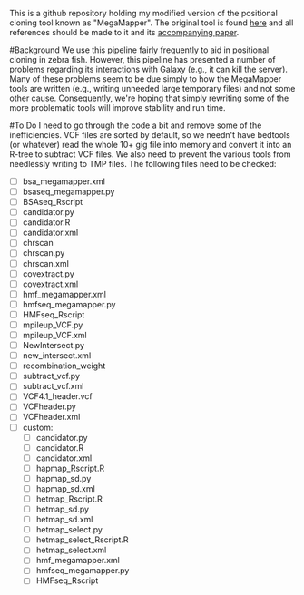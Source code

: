 This is a github repository holding my modified version of the positional cloning tool known as "MegaMapper". The original tool is found [here](https://wiki.med.harvard.edu/SysBio/Megason/MegaMapper) and all references should be made to it and its [accompanying paper](http://dev.biologists.org/content/139/22/4280.long).

#Background
We use this pipeline fairly frequently to aid in positional cloning in zebra fish. However, this pipeline has presented a number of problems regarding its interactions with Galaxy (e.g., it can kill the server). Many of these problems seem to be due simply to how the MegaMapper tools are written (e.g., writing unneeded large temporary files) and not some other cause. Consequently, we're hoping that simply rewriting some of the more problematic tools will improve stability and run time.

#To Do
I need to go through the code a bit and remove some of the inefficiencies. VCF files are sorted by default, so we needn't have bedtools (or whatever) read the whole 10+ gig file into memory and convert it into an R-tree to subtract VCF files. We also need to prevent the various tools from needlessly writing to TMP files. The following files need to be checked:

 - [ ] bsa_megamapper.xml
 - [ ] bsaseq_megamapper.py
 - [ ] BSAseq_Rscript
 - [ ] candidator.py
 - [ ] candidator.R
 - [ ] candidator.xml
 - [ ] chrscan
 - [ ] chrscan.py
 - [ ] chrscan.xml
 - [ ] covextract.py
 - [ ] covextract.xml
 - [ ] hmf_megamapper.xml
 - [ ] hmfseq_megamapper.py
 - [ ] HMFseq_Rscript
 - [ ] mpileup_VCF.py
 - [ ] mpileup_VCF.xml
 - [ ] NewIntersect.py
 - [ ] new_intersect.xml
 - [ ] recombination_weight
 - [ ] subtract_vcf.py
 - [ ] subtract_vcf.xml
 - [ ] VCF4.1_header.vcf
 - [ ] VCFheader.py
 - [ ] VCFheader.xml
 - [ ] custom:
   - [ ] candidator.py
   - [ ] candidator.R
   - [ ] candidator.xml
   - [ ] hapmap_Rscript.R
   - [ ] hapmap_sd.py
   - [ ] hapmap_sd.xml
   - [ ] hetmap_Rscript.R
   - [ ] hetmap_sd.py
   - [ ] hetmap_sd.xml
   - [ ] hetmap_select.py
   - [ ] hetmap_select_Rscript.R
   - [ ] hetmap_select.xml
   - [ ] hmf_megamapper.xml
   - [ ] hmfseq_megamapper.py
   - [ ] HMFseq_Rscript

